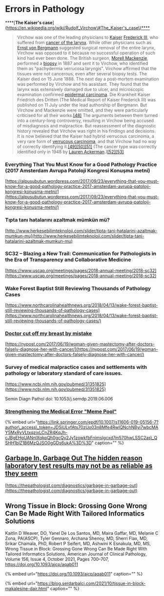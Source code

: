 # Errors in Pathology

\*\*\*\*\[**The Kaiser's case**\]\([https://en.wikipedia.org/wiki/Rudolf_Virchow\#The_Kaiser's_case\)\*\*\*\*](https://en.wikipedia.org/wiki/Rudolf_Virchow#The_Kaiser's_case%29****)

> Virchow was one of the leading physicians to [Kaiser](https://en.wikipedia.org/wiki/Kaiser) [Frederick III](https://en.wikipedia.org/wiki/Frederick_III,_German_Emperor), who suffered from [cancer of the larynx](https://en.wikipedia.org/wiki/Laryngeal_cancer). While other physicians such as [Ernst von Bergmann](https://en.wikipedia.org/wiki/Ernst_von_Bergmann) suggested surgical removal of the entire larynx, Virchow was opposed to it because no successful operation of such kind had ever been done. The British surgeon, [Morell Mackenzie](https://en.wikipedia.org/wiki/Morell_Mackenzie), performed a [biopsy](https://en.wikipedia.org/wiki/Biopsy) in 1887 and sent it to Virchow, who identified them as "pachydermia verrucosa laryngis". Virchow affirmed that the tissues were not cancerous, even after several biopsy tests. The Kaiser died on 15 June 1888. The next day a post-mortem examination was performed by Virchow and his assistant. They found that the larynx was extensively damaged due to ulcer, and microscopic examination confirmed [epidermal carcinoma](https://en.wikipedia.org/wiki/Carcinoma). Die Krankheit Kaiser Friedrich des Dritten \(The Medical Report of Kaiser Frederick III\) was published on 11 July under the lead authorship of Bergmann. But Virchow and Mackenzie were omitted, and they were particularly criticised for all their works.[\[48\]](https://en.wikipedia.org/wiki/Rudolf_Virchow#cite_note-48) The arguments between them turned into a century-long controversy, resulting in Virchow being accused of misdiagnosis and malpractice. But reassessment of the diagnostic history revealed that Virchow was right in his findings and decisions. It is now believed that the Kaiser had hybrid verrucous carcinoma, a very rare form of [verrucous carcinoma](https://en.wikipedia.org/wiki/Verrucous_carcinoma), and that Virchow had no way of correctly identifying it.[\[49\]](https://en.wikipedia.org/wiki/Rudolf_Virchow#cite_note-49)[\[50\]](https://en.wikipedia.org/wiki/Rudolf_Virchow#cite_note-50)[\[51\]](https://en.wikipedia.org/wiki/Rudolf_Virchow#cite_note-51) \(The cancer type was correctly identified only in 1948 by [Lauren Ackerman](https://en.wikipedia.org/wiki/Lauren_Ackerman).\)[\[52\]](https://en.wikipedia.org/wiki/Rudolf_Virchow#cite_note-52)[\[53\]](https://en.wikipedia.org/wiki/Rudolf_Virchow#cite_note-53)

### Everything That You Must Know for a Good Pathology Practice \(2017 Amsterdam Avrupa Patoloji Kongresi Konuşma metni\)

[https://alpusubutun.wordpress.com/2017/09/23/everything-that-you-must-know-for-a-good-pathology-practice-2017-amsterdam-avrupa-patoloji-kongresi-konusma-metni/](https://alpusubutun.wordpress.com/2017/09/23/everything-that-you-must-know-for-a-good-pathology-practice-2017-amsterdam-avrupa-patoloji-kongresi-konusma-metni/)

### Tıpta tanı hatalarını azaltmak mümkün mü?

[http://www.herkesebilimteknoloji.com/slider/tipta-tani-hatalarini-azaltmak-mumkun-mu](http://www.herkesebilimteknoloji.com/slider/tipta-tani-hatalarini-azaltmak-mumkun-mu)

### SC32 – Blazing a New Trail: Communication for Pathologists in the Era of Transparency and Collaborative Medicine

[https://www.uscap.org/meetings/pages/2018-annual-meeting/2018-sc32](https://www.uscap.org/meetings/pages/2018-annual-meeting/2018-sc32)

### Wake Forest Baptist Still Reviewing Thousands of Pathology Cases

[https://www.northcarolinahealthnews.org/2018/04/13/wake-forest-baptist-still-reviewing-thousands-of-pathology-cases](https://www.northcarolinahealthnews.org/2018/04/13/wake-forest-baptist-still-reviewing-thousands-of-pathology-cases/)

### [Doctor cut off my breast by mistake](https://nypost.com/2017/06/19/woman-given-mastectomy-after-doctors-falsely-diagnose-her-with-cancer/)

[https://nypost.com/2017/06/19/woman-given-mastectomy-after-doctors-falsely-diagnose-her-with-cancer/](https://nypost.com/2017/06/19/woman-given-mastectomy-after-doctors-falsely-diagnose-her-with-cancer/)

### **S**urvey of medical malpractice cases and settlements with pathology or laboratory standard of care issues.

[https://www.ncbi.nlm.nih.gov/pubmed/31351825](https://www.ncbi.nlm.nih.gov/pubmed/31351825)

Semin Diagn Pathol doi: 10.1053/j.semdp.2019.06.006

### [Strengthening the Medical Error "Meme Pool"](https://link.springer.com/article/10.1007/s11606-019-05156-7)

{% embed url="https://link.springer.com/epdf/10.1007/s11606-019-05156-7?author\_access\_token=JDSjULvfAts70zUo03n8Mfe4RwlQNchNByi7wbcMAY5MxRyVLtxqzixLCnZR4KqJh-cJBgEHgUANnlXqkpQh0gcQy2Jy1zowkfbFnimslgcxd7m570hwLSSC2as\_QSHH1bIZ1B6MzQJSO0gGDs6ukA%3D%3D" caption="" %}

## [Garbage In, Garbage Out The hidden reason laboratory test results may not be as reliable as they seem](https://thepathologist.com/diagnostics/garbage-in-garbage-out)

[https://thepathologist.com/diagnostics/garbage-in-garbage-out](https://thepathologist.com/diagnostics/garbage-in-garbage-out)

## Wrong Tissue in Block: Grossing Gone Wrong Can Be Made Right With Tailored Informatics Solutions

Kaitlin D Weaver, DO, Yanel De Los Santos, MD, Maira Gaffar, MD, Melanie C Zona, PA(ASCP), Tyler Gennaro, Archana Shenoy, MD, Sherri Flax, MD, Srikar Chamala, PhD, Robert P Seifert, MD, Ashwini K Esnakula, MD, MS, Wrong Tissue in Block: Grossing Gone Wrong Can Be Made Right With Tailored Informatics Solutions, American Journal of Clinical Pathology, Volume 156, Issue 4, October 2021, Pages 700–707, <https://doi.org/10.1093/ajcp/aqab011>

{% embed url="https://doi.org/10.1093/ajcp/aqab011" caption="" %}

{% embed url="https://blog.serdarbalci.com/2021/10/tissue-in-block-makalesine-dair.html" caption="" %}

